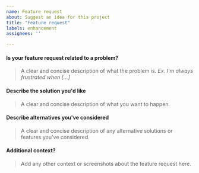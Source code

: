 ```yaml
---
name: Feature request
about: Suggest an idea for this project
title: "Feature request"
labels: enhancement
assignees: ''

---
```

#### Is your feature request related to a problem?
> A clear and concise description of what the problem is. *Ex. I'm always frustrated when [...]*

#### Describe the solution you'd like
> A clear and concise description of what you want to happen.

#### Describe alternatives you've considered
> A clear and concise description of any alternative solutions or features you've considered.

#### Additional context?
> Add any other context or screenshots about the feature request here.

